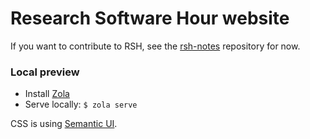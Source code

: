 # Research Software Hour website

If you want to contribute to RSH, see the
[rsh-notes](https://github.com/ResearchSoftwareHour/rsh-notes/)
repository for now.


### Local preview

- Install [Zola](https://www.getzola.org/documentation/getting-started/installation/)
- Serve locally: `$ zola serve`

CSS is using [Semantic UI](https://semantic-ui.com/).
